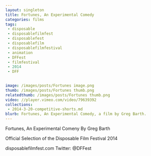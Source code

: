 ```yaml
---
layout: singleton
title: Fortunes, An Experimental Comedy
categories: films
tags:
 - disposable
 - disposablefilmfest
 - disposablefest
 - disposablefilm
 - disposablefilmfestival
 - animation
 - DFFest
 - filmfestival
 - 2014
 - DFF

       
image: /images/posts/Fortunes image.png
thumb: /images/posts/Fortunes thumb.png
relatedthumb: /images/posts/Fortunes thumb.png
video: //player.vimeo.com/video/79639392
collections:
 - 2014-3-20-competitive-shorts.md
blurb: Fortunes, An Experimental Comedy, a film by Greg Barth.
---
```


Fortunes, An Experimental Comeny
By Greg Barth

Official Selection of the Disposable Film Festival 2014

disposablefilmfest.com
Twitter: @DFFest